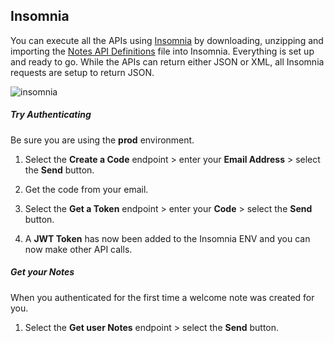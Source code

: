 ## Insomnia

You can execute all the APIs using [Insomnia](https://insomnia.rest) by downloading, unzipping and importing the <a id="raw-url" href="../GettingStarted/Insomnia.json.zip">Notes API Definitions</a> file into Insomnia. Everything is set up and ready to go.  While the APIs can return either JSON or XML, all Insomnia requests are setup to return JSON.

![insomnia](/assets/insomnia.png)

##### Try Authenticating

Be sure you are using the **prod** environment.

1. Select the **Create a Code** endpoint > enter your **Email Address** > select the **Send** button.

1. Get the code from your email.

1. Select the **Get a Token** endpoint > enter your **Code** > select the **Send** button.

1. A **JWT Token** has now been added to the Insomnia ENV and you can now make other API calls.

##### Get your Notes

When you authenticated for the first time a welcome note was created for you.

1. Select the **Get user Notes** endpoint > select the **Send** button.
